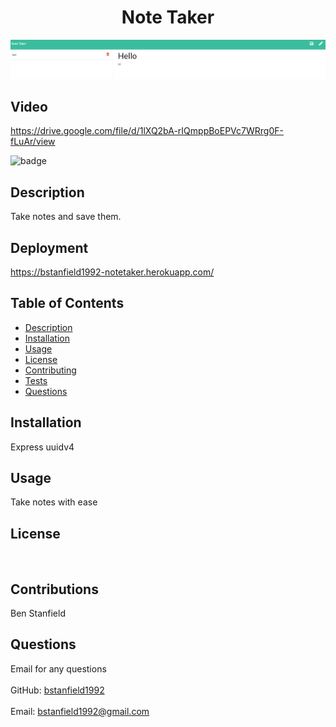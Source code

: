 
<h1 align="center">Note Taker</h1>

![Screenshot](./screenshot/NoteTaking.png)

## Video
https://drive.google.com/file/d/1lXQ2bA-rIQmppBoEPVc7WRrg0F-fLuAr/view

![badge](https://img.shields.io/badge/license-MIT-brightgreen)<br />
## Description
Take notes and save them.

## Deployment
https://bstanfield1992-notetaker.herokuapp.com/

## Table of Contents
- [Description](#description)
- [Installation](#installation)
- [Usage](#usage)
- [License](#license)
- [Contributing](#contributing)
- [Tests](#tests)
- [Questions](#questions)

## Installation
Express
uuidv4

## Usage
Take notes with ease

## License

<br />

## Contributions
Ben Stanfield

## Questions
Email for any questions<br />
<br />
GitHub: [bstanfield1992](https://github.com/bstanfield1992)<br />
<br />
Email: bstanfield1992@gmail.com<br /><br />
    